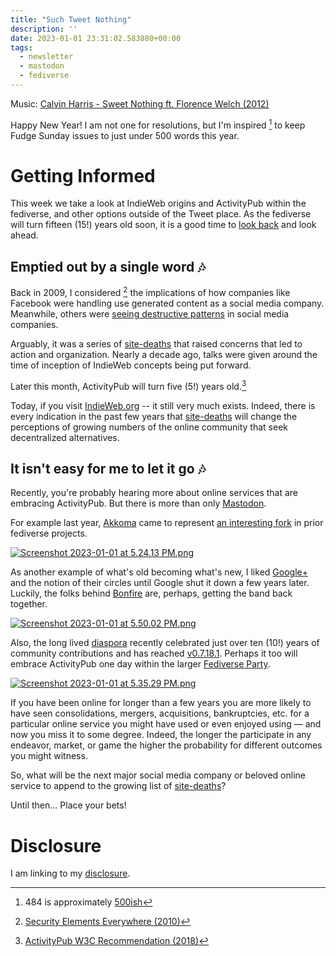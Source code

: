```yaml
---
title: "Such Tweet Nothing"
description: ''
date: 2023-01-01 23:31:02.583880+00:00
tags:
  - newsletter
  - mastodon
  - fediverse
---
```


Music: [Calvin Harris - Sweet Nothing ft. Florence Welch (2012)](https://www.youtube.com/watch?v=17ozSeGw-fY)

Happy New Year! I am not one for resolutions, but I'm inspired [^0] to keep Fudge Sunday issues to just under 500 words this year.

# Getting Informed

This week we take a look at IndieWeb origins and ActivityPub within the fediverse, and other options outside of the Tweet place. As the fediverse will turn fifteen (15!) years old soon, it is a good time to [look back](https://web.archive.org/web/20130615111045/http://identi.ca/notice/1) and look ahead.

## Emptied out by a single word 🎶

Back in 2009, I considered [^1] the implications of how companies like Facebook were handling use generated content as a social media company. Meanwhile, others were [seeing destructive patterns](https://indieweb.org/history) in social media companies. 

Arguably, it was a series of [site-deaths](https://indieweb.org/site-deaths) that raised concerns that led to action and organization. Nearly a decade ago, talks were given around the time of inception of IndieWeb concepts being put forward.



Later this month, ActivityPub will turn five (5!) years old.[^2] 

Today, if you visit [IndieWeb.org](https://indieweb.org) -- it still very much exists. Indeed, there is every indication in the past few years that [site-deaths](https://indieweb.org/site-deaths) will change the perceptions of growing numbers of the online community that seek decentralized alternatives.

## It isn't easy for me to let it go 🎶

Recently, you're probably hearing more about online services that are embracing ActivityPub. But there is more than only [Mastodon](https://github.com/mastodon/mastodon). 

For example last year, [Akkoma](https://akkoma.social) came to represent [an interesting fork](https://coffee-and-dreams.uk/development/2022/06/24/akkoma.html) in prior fediverse projects.

[![Screenshot 2023-01-01 at 5.24.13 PM.png](https://buttondown-attachments.s3.us-west-2.amazonaws.com/images/d6a7d55c-0bdd-4589-9845-37e2f33316e7.png)](https://akkoma.social)

As another example of what's old becoming what's new, I liked [Google+](https://en.wikipedia.org/wiki/Google%2B) and the notion of their circles until Google shut it down a few years later. Luckily, the folks behind [Bonfire](https://bonfirenetworks.org/posts/introducing\_boundaries/) are, perhaps, getting the band back together.

[![Screenshot 2023-01-01 at 5.50.02 PM.png](https://buttondown-attachments.s3.us-west-2.amazonaws.com/images/f27b38c3-e007-4c7b-a30f-7ad38cb24865.png)](https://github.com/orgs/bonfire-networks/projects/2/views/1)

Also, the long lived [diaspora](https://blog.diasporafoundation.org/74-diaspora-s-10-years-in-community-hands) recently celebrated just over ten (10!) years of community contributions and has reached [v0.7.18.1](https://github.com/diaspora/diaspora/releases/tag/v0.7.18.1). Perhaps it too will embrace ActivityPub one day within the larger [Fediverse Party](https://fediverse.party).

[![Screenshot 2023-01-01 at 5.35.29 PM.png](https://buttondown-attachments.s3.us-west-2.amazonaws.com/images/79de6fce-c1f8-40af-a641-ced245f79e73.png)](https://github.com/diaspora/diaspora/releases/tag/v0.7.18.1)

If you have been online for longer than a few years you are more likely to have seen consolidations, mergers, acquisitions, bankruptcies, etc. for a particular online service you might have used or even enjoyed using — and now you miss it to some degree. Indeed, the longer the participate in any endeavor, market, or game the higher the probability for different outcomes you might witness.

So, what will be the next major social media company or beloved online service to append to the growing list of [site-deaths](https://indieweb.org/site-deaths)?

Until then... Place your bets!

# Disclosure

I am linking to my [disclosure](https://jaycuthrell.com/disclosure/).

[^0]: 484 is approximately [500ish](https://500ish.com)

[^1]: [Security Elements Everywhere (2010)](https://fudge.org/archive/security-elements-everywhere)

[^2]: [ActivityPub W3C Recommendation (2018)](https://www.w3.org/TR/activitypub/)